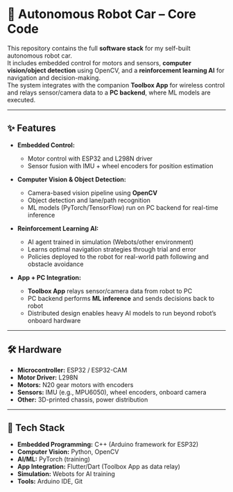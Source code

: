 # 🤖 Autonomous Robot Car – Core Code

This repository contains the full **software stack** for my self-built autonomous robot car.  
It includes embedded control for motors and sensors, **computer vision/object detection** using OpenCV, and a **reinforcement learning AI** for navigation and decision-making.  
The system integrates with the companion **Toolbox App** for wireless control and relays sensor/camera data to a **PC backend**, where ML models are executed.

---

## ✨ Features
- **Embedded Control:**  
  - Motor control with ESP32 and L298N driver  
  - Sensor fusion with IMU + wheel encoders for position estimation  

- **Computer Vision & Object Detection:**  
  - Camera-based vision pipeline using **OpenCV**  
  - Object detection and lane/path recognition  
  - ML models (PyTorch/TensorFlow) run on PC backend for real-time inference  

- **Reinforcement Learning AI:**  
  - AI agent trained in simulation (Webots/other environment)  
  - Learns optimal navigation strategies through trial and error  
  - Policies deployed to the robot for real-world path following and obstacle avoidance  

- **App + PC Integration:**  
  - **Toolbox App** relays sensor/camera data from robot to PC  
  - PC backend performs **ML inference** and sends decisions back to robot  
  - Distributed design enables heavy AI models to run beyond robot’s onboard hardware  

---

## 🛠 Hardware
- **Microcontroller:** ESP32 / ESP32-CAM  
- **Motor Driver:** L298N  
- **Motors:** N20 gear motors with encoders  
- **Sensors:** IMU (e.g., MPU6050), wheel encoders, onboard camera  
- **Other:** 3D-printed chassis, power distribution  

---

## 🧰 Tech Stack
- **Embedded Programming:** C++ (Arduino framework for ESP32)  
- **Computer Vision:** Python, OpenCV  
- **AI/ML:** PyTorch (training)
- **App Integration:** Flutter/Dart (Toolbox App as data relay)  
- **Simulation:** Webots for AI training  
- **Tools:** Arduino IDE, Git  
